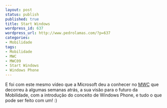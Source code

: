 ```yaml
---
layout: post
status: publish
published: true
title: Start Windows
wordpress_id: 637
wordpress_url: http://www.pedrolamas.com/?p=637
categories:
- Mobilidade
tags:
- Mobilidade
- MWC
- MWC09
- Start Windows
- Windows Phone
---
```

E foi com este mesmo vídeo que a Microsoft deu a conhecer no [MWC](tag/mwc09/) que decorreu à algumas semanas atrás, a sua visão para o futuro da Mobilidade, com a introdução do conceito de Windows Phone, e tudo o que pode ser feito com um! :)
